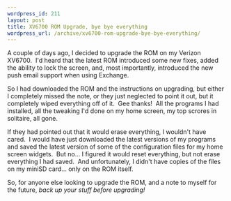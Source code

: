 ```yaml
--- 
wordpress_id: 211
layout: post
title: XV6700 ROM Upgrade, bye bye everything
wordpress_url: /archive/xv6700-rom-upgrade-bye-bye-everything/
---
```


<p>A couple of days ago, I decided to upgrade the ROM on my Verizon XV6700.&nbsp; I'd heard that the latest ROM introduced some new fixes, added the ability to lock the screen, and, most importantly, introduced the new push email support when using Exchange.</p> <p>So I had downloaded the ROM and the instructions on upgrading, but either I completely missed the note, or they just neglected to point it out, but it completely wiped everything off of it.&nbsp; Gee thanks!&nbsp; All the programs I had installed, all the tweaking I'd done on my home screen, my top scrores in solitaire, all gone.</p> <p>If they had pointed out that it would erase everything, I wouldn't have cared.&nbsp; I would have just downloaded the latest versions of my programs and saved the latest version of some of the configuration files for my home screen widgets.&nbsp; But no... I&nbsp;figured it would reset everything, but not erase everything I had saved.&nbsp; And unfortunately, I didn't have copies of the files on my miniSD card... only on the ROM itself.</p> <p>So, for anyone else looking to upgrade the ROM, and a note to myself for the future, <em>back up your stuff before upgrading!</em></p>
         
